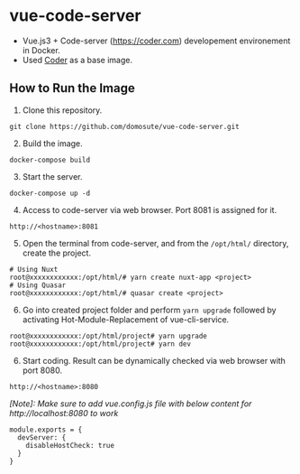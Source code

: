 # vue-code-server
- Vue.js3 + Code-server (https://coder.com) developement environement in Docker.
- Used [Coder](https://coder.com) as a base image.

How to Run the Image
------------
1. Clone this repository.
```
git clone https://github.com/domosute/vue-code-server.git
```
2. Build the image.
```
docker-compose build
```
3. Start the server.
```
docker-compose up -d
```
4. Access to code-server via web browser. Port 8081 is assigned for it.
```
http://<hostname>:8081
```
5. Open the terminal from code-server, and from the `/opt/html/` directory, create the project.
```
# Using Nuxt
root@xxxxxxxxxxxx:/opt/html/# yarn create nuxt-app <project>
# Using Quasar
root@xxxxxxxxxxxx:/opt/html/# quasar create <project>
```

6. Go into created project folder and perform `yarn upgrade` followed by activating Hot-Module-Replacement of vue-cli-service.
```
root@xxxxxxxxxxxx:/opt/html/project# yarn upgrade
root@xxxxxxxxxxxx:/opt/html/project# yarn dev
```
6. Start coding. Result can be dynamically checked via web browser with port 8080.
```
http://<hostname>:8080
```

_[Note]: Make sure to add vue.config.js file with below content for http://localhost:8080 to work_

```
module.exports = {
  devServer: {
    disableHostCheck: true
  }
}
```
